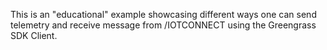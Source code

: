 This is an "educational" example showcasing different ways one can send telemetry and receive message from /IOTCONNECT
using the Greengrass SDK Client.